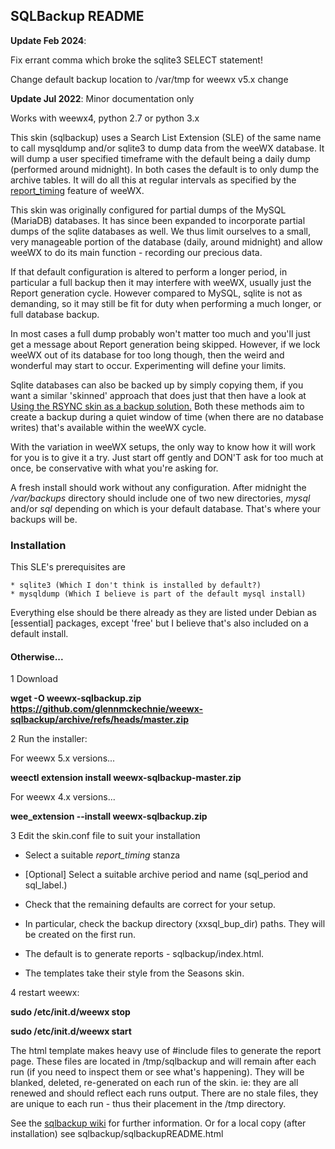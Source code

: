 ## SQLBackup README

**Update Feb 2024**:

Fix errant comma which broke the sqlite3 SELECT statement!

Change default backup location to /var/tmp for weewx v5.x change

**Update Jul 2022**: Minor documentation only

Works with weewx4, python 2.7 or python 3.x

This skin (sqlbackup) uses a Search List Extension (SLE) of the same name to call mysqldump and/or sqlite3 to dump data from the weeWX database.
It will dump a user specified timeframe with the default being a daily dump (performed around midnight). In both cases the default is to only dump the archive tables.
It will do all this at regular intervals as specified by the [report_timing](http://www.weewx.com/docs/customizing.htm#customizing_gen_time) feature of weeWX.

This skin was originally configured for partial dumps of the MySQL (MariaDB) databases. It has since been expanded to incorporate partial dumps of the sqlite databases as well.  We thus limit ourselves to a small, very manageable portion of the database (daily, around midnight) and allow weeWX to do its main function - recording our precious data.

If that default configuration is altered to perform a longer period, in particular a full backup then it may interfere with weeWX, usually just the Report generation cycle. However compared to MySQL, sqlite is not as demanding, so it may still be fit for duty when performing a much longer, or full database backup.

In most cases a full dump probably won't matter too much and you'll just get a message about Report generation being skipped. However, if we lock weeWX out of its database for too long though, then the weird and wonderful may start to occur. Experimenting will define your limits.

Sqlite databases can also be backed up by simply copying them, if you want a similar 'skinned' approach that does just that then have a look at [Using the RSYNC skin as a backup solution.](https://github.com/weewx/weewx/wiki/Using-the-RSYNC-skin-as-a-backup-solution)
Both these methods aim to create a backup during a quiet window of time (when there are no database writes) that's available within the weeWX cycle.

With the variation in weeWX setups, the only way to know how it will work for you is to give it a try. Just start off gently and DON'T ask for too much at once, be conservative with what you're asking for.

A fresh install should work without any configuration. After midnight the */var/backups* directory should include one of two new directories, *mysql* and/or *sql* depending on which is your default database. That's where your backups will be.


### Installation

This SLE's prerequisites are

    * sqlite3 (Which I don't think is installed by default?)
    * mysqldump (Which I believe is part of the default mysql install)

Everything else should be there already as they are listed under Debian as [essential] packages, except 'free' but I believe that's also included on a default install.

#### Otherwise...

1 Download

**wget -O weewx-sqlbackup.zip https://github.com/glennmckechnie/weewx-sqlbackup/archive/refs/heads/master.zip**

2 Run the installer:

For weewx 5.x versions...

**weectl extension install weewx-sqlbackup-master.zip**

For weewx 4.x versions...

**wee_extension --install weewx-sqlbackup.zip**

3 Edit the skin.conf file to suit your installation

   * Select a suitable *report_timing* stanza

   * [Optional] Select a suitable archive period and name (sql_period and sql_label.)

   * Check that the remaining defaults are correct for your setup.

   * In particular, check the backup directory (xxsql_bup_dir) paths. They will be created on the first run.

   * The default is to generate reports - sqlbackup/index.html.

   * The templates take their style from the Seasons skin.

4 restart weewx:

**sudo /etc/init.d/weewx stop**

**sudo /etc/init.d/weewx start**

The html template makes heavy use of #include files to generate the report page. These files are located in /tmp/sqlbackup and will remain after each run (if you need to inspect them or see what's happening). They will be blanked, deleted, re-generated on each run of the skin. ie: they are all renewed and should reflect each runs output. There are no stale files, they are unique to each run - thus their placement in the /tmp directory.

See the [sqlbackup wiki](https://github.com/glennmckechnie/weewx-sqlbackup/wiki) for further information. Or for a local copy (after installation) see sqlbackup/sqlbackupREADME.html
